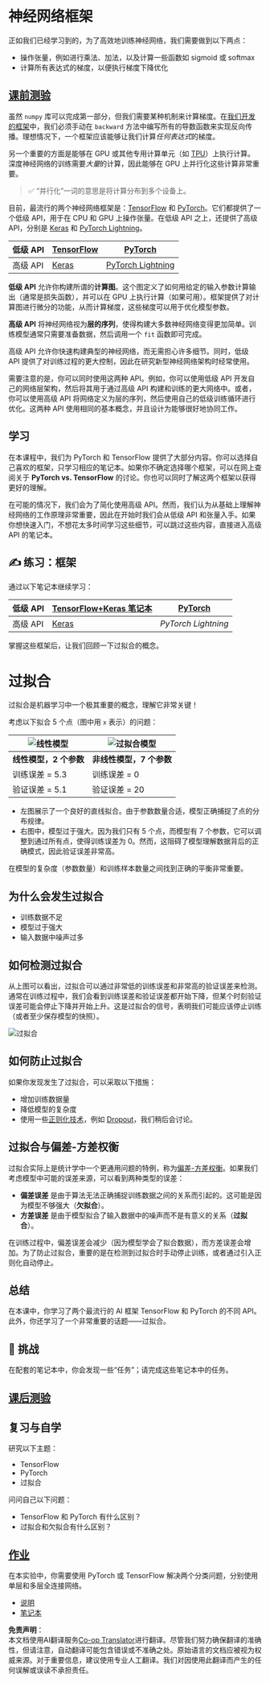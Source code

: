 <!--
CO_OP_TRANSLATOR_METADATA:
{
  "original_hash": "2b544f20b796402507fb05a0df893323",
  "translation_date": "2025-08-24T20:38:14+00:00",
  "source_file": "lessons/3-NeuralNetworks/05-Frameworks/README.md",
  "language_code": "zh"
}
-->
# 神经网络框架

正如我们已经学习到的，为了高效地训练神经网络，我们需要做到以下两点：

* 操作张量，例如进行乘法、加法，以及计算一些函数如 sigmoid 或 softmax
* 计算所有表达式的梯度，以便执行梯度下降优化

## [课前测验](https://red-field-0a6ddfd03.1.azurestaticapps.net/quiz/105)

虽然 `numpy` 库可以完成第一部分，但我们需要某种机制来计算梯度。在[我们开发的框架](../../../../../lessons/3-NeuralNetworks/04-OwnFramework/OwnFramework.ipynb)中，我们必须手动在 `backward` 方法中编写所有的导数函数来实现反向传播。理想情况下，一个框架应该能够让我们计算*任何表达式*的梯度。

另一个重要的方面是能够在 GPU 或其他专用计算单元（如 [TPU](https://en.wikipedia.org/wiki/Tensor_Processing_Unit)）上执行计算。深度神经网络的训练需要*大量*的计算，因此能够在 GPU 上并行化这些计算非常重要。

> ✅ “并行化”一词的意思是将计算分布到多个设备上。

目前，最流行的两个神经网络框架是：[TensorFlow](http://TensorFlow.org) 和 [PyTorch](https://pytorch.org/)。它们都提供了一个低级 API，用于在 CPU 和 GPU 上操作张量。在低级 API 之上，还提供了高级 API，分别是 [Keras](https://keras.io/) 和 [PyTorch Lightning](https://pytorchlightning.ai/)。

低级 API | [TensorFlow](http://TensorFlow.org) | [PyTorch](https://pytorch.org/)
---------|-------------------------------------|--------------------------------
高级 API | [Keras](https://keras.io/) | [PyTorch Lightning](https://pytorchlightning.ai/)

**低级 API** 允许你构建所谓的**计算图**。这个图定义了如何用给定的输入参数计算输出（通常是损失函数），并可以在 GPU 上执行计算（如果可用）。框架提供了对计算图进行微分的功能，从而计算梯度，这些梯度可以用于优化模型参数。

**高级 API** 将神经网络视为**层的序列**，使得构建大多数神经网络变得更加简单。训练模型通常只需要准备数据，然后调用一个 `fit` 函数即可完成。

高级 API 允许你快速构建典型的神经网络，而无需担心许多细节。同时，低级 API 提供了对训练过程的更大控制，因此在研究新型神经网络架构时经常使用。

需要注意的是，你可以同时使用这两种 API。例如，你可以使用低级 API 开发自己的网络层架构，然后将其用于通过高级 API 构建和训练的更大网络中。或者，你可以使用高级 API 将网络定义为层的序列，然后使用自己的低级训练循环进行优化。这两种 API 使用相同的基本概念，并且设计为能够很好地协同工作。

## 学习

在本课程中，我们为 PyTorch 和 TensorFlow 提供了大部分内容。你可以选择自己喜欢的框架，只学习相应的笔记本。如果你不确定选择哪个框架，可以在网上查阅关于 **PyTorch vs. TensorFlow** 的讨论。你也可以同时了解这两个框架以获得更好的理解。

在可能的情况下，我们会为了简化使用高级 API。然而，我们认为从基础上理解神经网络的工作原理非常重要，因此在开始时我们会从低级 API 和张量入手。如果你想快速入门，不想花太多时间学习这些细节，可以跳过这些内容，直接进入高级 API 的笔记本。

## ✍️ 练习：框架

通过以下笔记本继续学习：

低级 API | [TensorFlow+Keras 笔记本](../../../../../lessons/3-NeuralNetworks/05-Frameworks/IntroKerasTF.ipynb) | [PyTorch](../../../../../lessons/3-NeuralNetworks/05-Frameworks/IntroPyTorch.ipynb)
---------|-------------------------------------|--------------------------------
高级 API | [Keras](../../../../../lessons/3-NeuralNetworks/05-Frameworks/IntroKeras.ipynb) | *PyTorch Lightning*

掌握这些框架后，让我们回顾一下过拟合的概念。

# 过拟合

过拟合是机器学习中一个极其重要的概念，理解它非常关键！

考虑以下拟合 5 个点（图中用 `x` 表示）的问题：

![线性模型](../../../../../translated_images/overfit1.f24b71c6f652e59e6bed7245ffbeaecc3ba320e16e2221f6832b432052c4da43.zh.jpg) | ![过拟合模型](../../../../../translated_images/overfit2.131f5800ae10ca5e41d12a411f5f705d9ee38b1b10916f284b787028dd55cc1c.zh.jpg)
-------------------------|--------------------------
**线性模型，2 个参数** | **非线性模型，7 个参数**
训练误差 = 5.3 | 训练误差 = 0
验证误差 = 5.1 | 验证误差 = 20

* 左图展示了一个良好的直线拟合。由于参数数量合适，模型正确捕捉了点的分布规律。
* 右图中，模型过于强大。因为我们只有 5 个点，而模型有 7 个参数，它可以调整到通过所有点，使得训练误差为 0。然而，这阻碍了模型理解数据背后的正确模式，因此验证误差非常高。

在模型的复杂度（参数数量）和训练样本数量之间找到正确的平衡非常重要。

## 为什么会发生过拟合

  * 训练数据不足
  * 模型过于强大
  * 输入数据中噪声过多

## 如何检测过拟合

从上图可以看出，过拟合可以通过非常低的训练误差和非常高的验证误差来检测。通常在训练过程中，我们会看到训练误差和验证误差都开始下降，但某个时刻验证误差可能会停止下降并开始上升。这是过拟合的信号，表明我们可能应该停止训练（或者至少保存模型的快照）。

![过拟合](../../../../../translated_images/Overfitting.408ad91cd90b4371d0a81f4287e1409c359751adeb1ae450332af50e84f08c3e.zh.png)

## 如何防止过拟合

如果你发现发生了过拟合，可以采取以下措施：

 * 增加训练数据量
 * 降低模型的复杂度
 * 使用一些[正则化技术](../../4-ComputerVision/08-TransferLearning/TrainingTricks.md)，例如 [Dropout](../../4-ComputerVision/08-TransferLearning/TrainingTricks.md#Dropout)，我们稍后会讨论。

## 过拟合与偏差-方差权衡

过拟合实际上是统计学中一个更通用问题的特例，称为[偏差-方差权衡](https://en.wikipedia.org/wiki/Bias%E2%80%93variance_tradeoff)。如果我们考虑模型中可能的误差来源，可以看到两种类型的误差：

* **偏差误差** 是由于算法无法正确捕捉训练数据之间的关系而引起的。这可能是因为模型不够强大（**欠拟合**）。
* **方差误差** 是由于模型拟合了输入数据中的噪声而不是有意义的关系（**过拟合**）。

在训练过程中，偏差误差会减少（因为模型学会了拟合数据），而方差误差会增加。为了防止过拟合，重要的是在检测到过拟合时手动停止训练，或者通过引入正则化自动停止。

## 总结

在本课中，你学习了两个最流行的 AI 框架 TensorFlow 和 PyTorch 的不同 API。此外，你还学习了一个非常重要的话题——过拟合。

## 🚀 挑战

在配套的笔记本中，你会发现一些“任务”；请完成这些笔记本中的任务。

## [课后测验](https://red-field-0a6ddfd03.1.azurestaticapps.net/quiz/205)

## 复习与自学

研究以下主题：

- TensorFlow
- PyTorch
- 过拟合

问问自己以下问题：

- TensorFlow 和 PyTorch 有什么区别？
- 过拟合和欠拟合有什么区别？

## [作业](lab/README.md)

在本实验中，你需要使用 PyTorch 或 TensorFlow 解决两个分类问题，分别使用单层和多层全连接网络。

* [说明](lab/README.md)
* [笔记本](../../../../../lessons/3-NeuralNetworks/05-Frameworks/lab/LabFrameworks.ipynb)

**免责声明**：  
本文档使用AI翻译服务[Co-op Translator](https://github.com/Azure/co-op-translator)进行翻译。尽管我们努力确保翻译的准确性，但请注意，自动翻译可能包含错误或不准确之处。原始语言的文档应被视为权威来源。对于重要信息，建议使用专业人工翻译。我们对因使用此翻译而产生的任何误解或误读不承担责任。
